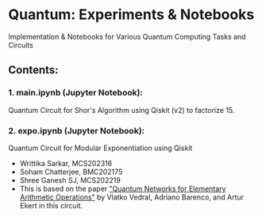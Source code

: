 # Quantum: Experiments & Notebooks
Implementation &amp; Notebooks for Various Quantum Computing Tasks and Circuits


## Contents:

### 1. main.ipynb (Jupyter Notebook):
Quantum Circuit for Shor's Algorithm using Qiskit (v2) to factorize 15.

### 2. expo.ipynb (Jupyter Notebook):
Quantum Circuit for Modular Exponentiation using Qiskit
- Writtika Sarkar, MCS202316
- Soham Chatterjee, BMC202175
- Shree Ganesh SJ, MCS202219
- This is based on the paper ["Quantum Networks for Elementary Arithmetic Operations"](https://arxiv.org/pdf/quant-ph/9511018.pdf) by Vlatko Vedral, Adriano Barenco, and Artur Ekert in this circuit.

